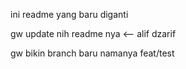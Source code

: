 ini readme yang baru diganti

gw update nih readme nya <-- alif dzarif

gw bikin branch baru namanya feat/test